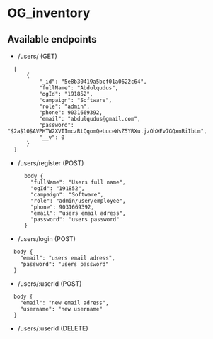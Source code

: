 # OG_inventory

## Available endpoints

 - /users/ (GET)
 
  ```
    [
        {
            "_id": "5e8b30419a5bcf01a0622c64",
            "fullName": "Abdulqudus",
            "ogId": "191852",
            "campaign": "Software",
            "role": "admin",
            "phone": 9031669392,
            "email": "abdulqudus@gmail.com",
            "password": "$2a$10$AVPHTW2XVIImczRtQqomQeLuceWsZ5YRXu.jzOhXEv7GQxnRiIbLm",
            "__v": 0
        }
    ]
  ```
  
 - /users/register (POST)
 
    ```
      body {
        "fullName": "Users full name",
        "ogId": "191852",
        "campaign": "Software",
        "role": "admin/user/employee",
        "phone": 9031669392,
        "email": "users email adress",
        "password": "users password"
      }
    ```
 - /users/login (POST)
 
  ```
    body {
      "email": "users email adress",
      "password": "users password"
    }
  ```
 
 - /users/:userId (POST)
 
  ```
    body {
      "email": "new email adress",
      "username": "new username"
    }
  ```
  
  - /users/:userId (DELETE)
 
  ```
    
  ```
